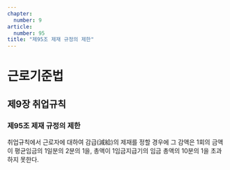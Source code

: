 ```yaml
---
chapter:
  number: 9
article:
  number: 95
title: "제95조 제재 규정의 제한"
---
```

# 근로기준법

## 제9장 취업규칙

### 제95조 제재 규정의 제한

취업규칙에서 근로자에 대하여 감급(減給)의 제재를 정할 경우에 그 감액은 1회의 금액이 평균임금의 1일분의 2분의 1을, 총액이 1임금지급기의 임금 총액의 10분의 1을 초과하지 못한다.
